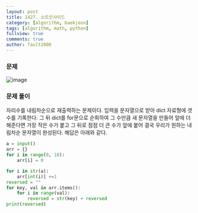 ```yaml
---
layout: post
title: 1427. 소트인사이드
category: [algorithm, baekjoon]
tags: [algorithm, math, python]
fullview: true
comments: true
author: fault2000
---
```

### 문제

![image](https://user-images.githubusercontent.com/73513005/151014111-a49e9e07-28f3-41a7-a0be-814fb6800be0.png)

### 문제 풀이

자리수를 내림차순으로 재출력하는 문제이다. 입력을 문자열으로 받아 dict 자료형에 갯수를 기록한다. 그 뒤 dict를 for문으로 순회하여 그 수만큼 새 문자열을 만들어 앞에 더해준다면 가장 작은 수가 붙고 그 뒤로 점점 더 큰 수가 앞에 붙어 결국 우리가 원하는 내림차순 문자열이 완성된다. 해답은 아래와 같다.

```python
a = input()
arr = {}
for i in range(0, 10):
    arr[i] = 0

for i in str(a):
    arr[int(i)] +=1
reversed = ""
for key, val in arr.items():
    for i in range(val):
        reversed = str(key) + reversed
print(reversed)
```
